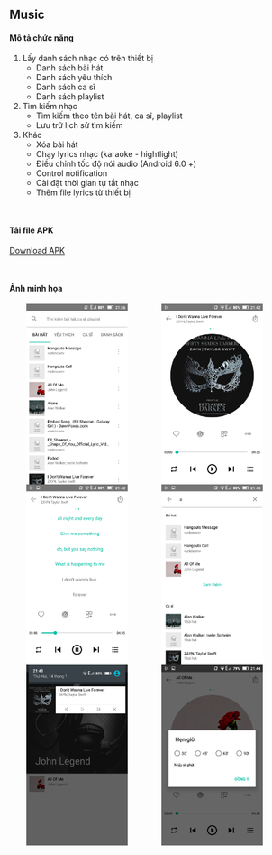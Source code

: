 ## Music
#### Mô tả chức năng
1. Lấy danh sách nhạc có trên thiết bị
   * Danh sách bài hát
   * Danh sách yêu thích
   * Danh sách ca sĩ
   * Danh sách playlist
2. Tìm kiếm nhạc
   * Tìm kiếm theo tên bài hát, ca sĩ, playlist
   * Lưu trữ lịch sử tìm kiếm
3. Khác
   * Xóa bài hát
   * Chạy lyrics nhạc (karaoke - hightlight)
   * Điều chỉnh tốc độ nói audio (Android 6.0 +)
   * Control notification
   * Cài đặt thời gian tự tắt nhạc
   * Thêm file lyrics từ thiết bị

<br>

#### Tải file APK
[Download APK](/data/Music.apk)

<br>

#### Ảnh minh họa
<p>
<img align="left" width="180" height="320" hspace="30px" src="/data/Screenshot_2019-01-14-21-36-18.png">
<img align="left" width="180" height="320" hspace="30px" src="/data/Screenshot_2019-01-14-21-42-09.png">
<img align="left" width="180" height="320" hspace="30px" src="/data/Screenshot_2019-01-14-21-42-45.png">
</p>
<br><br><br><br><br><br><br><br><br><br><br><br><br><br><br><br>
<p>
<img align="left" width="180" height="320" hspace="30px" src="/data/Screenshot_2019-01-14-21-43-14.png">
<img align="left" width="180" height="320" hspace="30px" src="/data/Screenshot_2019-01-14-21-43-38.png">
<img align="left" width="180" height="320" hspace="30px" src="/data/Screenshot_2019-01-14-21-44-03.png">
</p>
